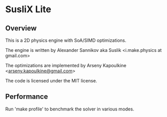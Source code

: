 # SusliX Lite

## Overview

This is a 2D physics engine with SoA/SIMD optimizations.

The engine is written by Alexander Sannikov aka Suslik &lt;i.make.physics at gmail.com&gt;

The optimizations are implemented by Arseny Kapoulkine &lt;arseny.kapoulkine@gmail.com&gt;

The code is licensed under the MIT license.

## Performance

Run 'make profile' to benchmark the solver in various modes.
